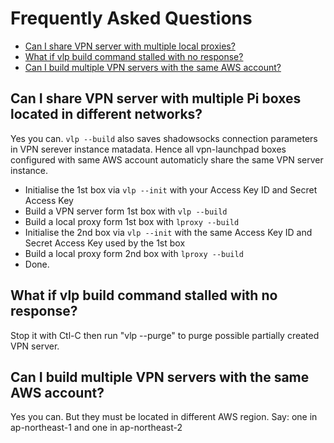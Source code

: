 # Frequently Asked Questions

- [Can I share VPN server with multiple local proxies?](#can-i-share-vpn-server-with-multiple-local-proxies)
- [What if vlp build command stalled with no response?](#what-if-vlp-command-stalled-with-no-response)
- [Can I build multiple VPN servers with the same AWS account?](#can-i-build-multiple-vpn-servers-with-the-same-aws-account)

## Can I share VPN server with multiple Pi boxes located in different networks?

Yes you can. `vlp --build` also saves shadowsocks connection parameters in VPN serever instance matadata. Hence all vpn-launchpad boxes configured with same AWS account automaticly share the same VPN server instance.
- Initialise the 1st box via `vlp --init` with your Access Key ID and Secret Access Key
- Build a VPN server form 1st box with `vlp --build`
- Build a local proxy form 1st box with `lproxy --build`
- Initialise the 2nd box via `vlp --init` with the same Access Key ID and Secret Access Key used by the 1st box
- Build a local proxy form 2nd box with `lproxy --build`
- Done.


## What if vlp build command stalled with no response?

Stop it with Ctl-C then run "vlp --purge" to purge possible partially created VPN server.


## Can I build multiple VPN servers with the same AWS account?

Yes you can. But they must be located in different AWS region. Say: one in ap-northeast-1 and one in ap-northeast-2
